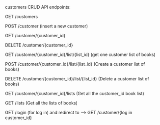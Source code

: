customers CRUD API endpoints:

GET /customers

POST /customer (insert a new customer)

GET /customer/{customer_id}

DELETE /customer/{customer_id}

GET /customer/{customer_id}/list/{list_id} (get one customer list of books)

POST /customer/{customer_id}/list/{list_id} (Create a customer list of books)

DELETE /customer/{customer_id}/list/{list_id} (Delete a customer list of books)

GET /customer/{customer_id}/lists (Get all the customer_id book list)

GET /lists (Get all the lists of books)

GET /login (for log in) and redirect to --> GET /customer/{log in customer_id}
